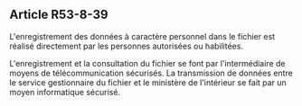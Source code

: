 Article R53-8-39
----
L'enregistrement des données à caractère personnel dans le fichier est réalisé
directement par les personnes autorisées ou habilitées.

L'enregistrement et la consultation du fichier se font par l'intermédiaire de
moyens de télécommunication sécurisés. La transmission de données entre le
service gestionnaire du fichier et le ministère de l'intérieur se fait par un
moyen informatique sécurisé.
